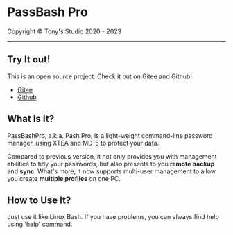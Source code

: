 # PassBash Pro

Copyright © Tony's Studio 2020 - 2023

-----

## Try It out!

This is an open source project. Check it out on Gitee and Github!

- [Gitee](https://gitee.com/tonys-studio/pass-bash-pro)
- [Github](https://github.com/Lord-Turmoil/PassBashPro)

## What Is It?

PassBashPro, a.k.a. Pash Pro, is a light-weight command-line password manager, using XTEA and MD-5 to protect your data.

Compared to previous version, it not only provides you with management abilities to tidy your passwords, but also presents to you **remote backup** and **sync**. What's more, it now supports multi-user management to allow you create **multiple profiles** on one PC.

## How to Use It?

Just use it like Linux Bash. If you have problems, you can always find help using 'help' command.
